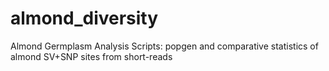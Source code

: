 # almond_diversity
Almond Germplasm Analysis Scripts: popgen and comparative statistics of almond SV+SNP sites from short-reads
